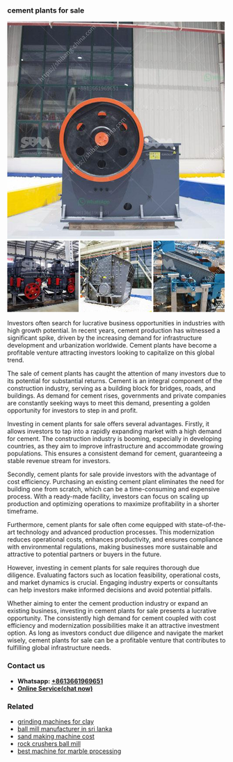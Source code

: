 <h3>cement plants for sale</h3><img src='1706767918.jpg' alt=''><p>Investors often search for lucrative business opportunities in industries with high growth potential. In recent years, cement production has witnessed a significant spike, driven by the increasing demand for infrastructure development and urbanization worldwide. Cement plants have become a profitable venture attracting investors looking to capitalize on this global trend.</p><p>The sale of cement plants has caught the attention of many investors due to its potential for substantial returns. Cement is an integral component of the construction industry, serving as a building block for bridges, roads, and buildings. As demand for cement rises, governments and private companies are constantly seeking ways to meet this demand, presenting a golden opportunity for investors to step in and profit.</p><p>Investing in cement plants for sale offers several advantages. Firstly, it allows investors to tap into a rapidly expanding market with a high demand for cement. The construction industry is booming, especially in developing countries, as they aim to improve infrastructure and accommodate growing populations. This ensures a consistent demand for cement, guaranteeing a stable revenue stream for investors.</p><p>Secondly, cement plants for sale provide investors with the advantage of cost efficiency. Purchasing an existing cement plant eliminates the need for building one from scratch, which can be a time-consuming and expensive process. With a ready-made facility, investors can focus on scaling up production and optimizing operations to maximize profitability in a shorter timeframe.</p><p>Furthermore, cement plants for sale often come equipped with state-of-the-art technology and advanced production processes. This modernization reduces operational costs, enhances productivity, and ensures compliance with environmental regulations, making businesses more sustainable and attractive to potential partners or buyers in the future.</p><p>However, investing in cement plants for sale requires thorough due diligence. Evaluating factors such as location feasibility, operational costs, and market dynamics is crucial. Engaging industry experts or consultants can help investors make informed decisions and avoid potential pitfalls.</p><p>Whether aiming to enter the cement production industry or expand an existing business, investing in cement plants for sale presents a lucrative opportunity. The consistently high demand for cement coupled with cost efficiency and modernization possibilities make it an attractive investment option. As long as investors conduct due diligence and navigate the market wisely, cement plants for sale can be a profitable venture that contributes to fulfilling global infrastructure needs.</p><h3>Contact us</h3><ul><li><strong>Whatsapp:&nbsp;<a href="https://wa.me/8613661969651">+8613661969651</a></strong></li><li><a href="https://swt.shibang-china.com/?git&amp;zhl&amp;cement plants for sale"><strong>Online Service(chat now)</strong></a></li></ul><h3>Related</h3><ul><li><a href='grinding machines for clay.md'>grinding machines for clay</a></li><li><a href='ball mill manufacturer in sri lanka.md'>ball mill manufacturer in sri lanka</a></li><li><a href='sand making machine cost.md'>sand making machine cost</a></li><li><a href='rock crushers ball mill.md'>rock crushers ball mill</a></li><li><a href='best machine for marble processing.md'>best machine for marble processing</a></li></ul>